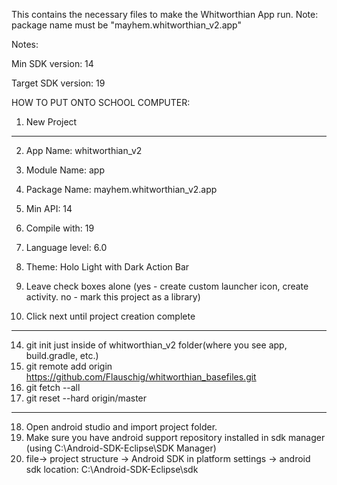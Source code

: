 This contains the necessary files to make the Whitworthian App run.  Note: package name must be "mayhem.whitworthian_v2.app"

Notes:

Min SDK version: 14

Target SDK version: 19


HOW TO PUT ONTO SCHOOL COMPUTER:


1. New Project

____________________________
2. App Name: whitworthian_v2
3. Module Name: app
4. Package Name: mayhem.whitworthian_v2.app
5. Min API: 14
6. Compile with: 19
7. Language level: 6.0
8. Theme: Holo Light with Dark Action Bar
9. Leave check boxes alone (yes - create custom launcher icon, create activity.  no - mark this project as a library)

10. Click next until project creation complete


_____________________________________________________________________________________
14. git init just inside of whitworthian_v2 folder(where you see app, build.gradle, etc.)
15. git remote add origin https://github.com/Flauschig/whitworthian_basefiles.git
16. git fetch --all
17. git reset --hard origin/master

_______________________________________________
18. Open android studio and import project folder.
19. Make sure you have android support repository installed in sdk manager (using C:\Android-SDK-Eclipse\SDK Manager)
20. file-> project structure -> Android SDK in platform settings -> android sdk location: C:\Android-SDK-Eclipse\sdk

